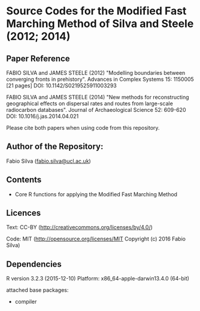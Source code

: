 # Source Codes for the Modified Fast Marching Method of Silva and Steele (2012; 2014)

## Paper Reference 
FABIO SILVA and JAMES STEELE (2012) "Modelling boundaries between converging fronts in prehistory". Advances in Complex Systems 15: 1150005 [21 pages] DOI: 10.1142/S0219525911003293

FABIO SILVA and JAMES STEELE (2014) "New methods for reconstructing geographical effects on dispersal rates and routes from large-scale radiocarbon databases". Journal of Archaeological Science 52: 609-620 DOI: 10.1016/j.jas.2014.04.021

Please cite both papers when using code from this repository.

## Author of the Repository:
Fabio Silva (fabio.silva@ucl.ac.uk)

## Contents
* Core R functions for applying the Modified Fast Marching Method

## Licences
Text: CC-BY (http://creativecommons.org/licenses/by/4.0/)

Code: MIT (http://opensource.org/licenses/MIT Copyright (c) 2016 Fabio Silva)


## Dependencies
R version 3.2.3 (2015-12-10)
Platform: x86_64-apple-darwin13.4.0 (64-bit)

attached base packages:
* compiler
